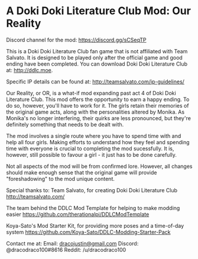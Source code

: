 # A Doki Doki Literature Club Mod: Our Reality

Discord channel for the mod: https://discord.gg/sCSeqTP

This is a Doki Doki Literature Club fan game that is not affiliated with Team Salvato. It is designed to be played only after the official game and good ending have been completed. You can download Doki Doki Literature Club at: http://ddlc.moe.

Specific IP details can be found at: http://teamsalvato.com/ip-guidelines/

Our Reality, or OR, is a what-if mod expanding past act 4 of Doki Doki Literature Club. This mod offers the opportunity to earn a happy ending. To do so, however, you'll have to work for it. The girls retain their memories of the original game acts, along with the personalities altered by Monika. As Monika's no longer interfering, their quirks are less pronounced, but they're definitely something that needs to be dealt with.

The mod involves a single route where you have to spend time with and help all four girls. Making efforts to understand how they feel and spending time with everyone is crucial to completing the mod sucessfully. It is, however, still possible to favour a girl - it just has to be done carefully.

Not all aspects of the mod will be from confirmed lore. However, all changes should make enough sense that the original game will provide "foreshadowing" to the mod unique content.

Special thanks to:
Team Salvato, for creating Doki Doki Literature Club
http://teamsalvato.com/

The team behind the DDLC Mod Template for helping to make modding easier
https://github.com/therationalpi/DDLCModTemplate

Koya-Sato's Mod Starter Kit, for providing more poses and a time-of-day system
https://github.com/Koya-Sato/DDLC-Modding-Starter-Pack

Contact me at:
Email:
  dracojustin@gmail.com
Discord:
  @dracodraco100#8616
Reddit:
  /u/dracodraco100
